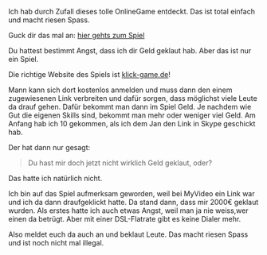 <!--
.. title: Online-Game
.. slug: 13-online-game
.. date: 2007-03-11 16:25:32
.. tags: Games,Internet
.. description: 
.. type: text
-->

Ich hab durch Zufall dieses tolle OnlineGame entdeckt.
Das ist total einfach und macht riesen Spass.

Guck dir das mal an: [hier gehts zum Spiel](http://www.klick-game.de/seite-11926.html)
<!-- TEASER_END -->

Du hattest bestimmt Angst, dass ich dir Geld geklaut hab.
Aber das ist nur ein Spiel.

Die richtige Website des Spiels ist [klick-game.de](http://www.klick-game.de/)!

Mann kann sich dort kostenlos anmelden und muss dann den einem zugewiesenen Link verbreiten und dafür sorgen, dass möglichst viele Leute da drauf gehen.
Dafür bekommt man dann im Spiel Geld.
Je nachdem wie Gut die eigenen Skills sind, bekommt man mehr oder weniger viel Geld.
Am Anfang hab ich 10 gekommen, als ich dem Jan den Link in Skype geschickt hab.

Der hat dann nur gesagt: 

>Du hast mir doch jetzt nicht wirklich Geld geklaut, oder?

Das hatte ich natürlich nicht.

Ich bin auf das Spiel aufmerksam geworden, weil bei MyVideo ein Link war und ich da dann draufgeklickt hatte.
Da stand dann, dass mir 2000€ geklaut wurden.
Als erstes hatte ich auch etwas Angst, weil man ja nie weiss,wer einen da betrügt.
Aber mit einer DSL-Flatrate gibt es keine Dialer mehr.

Also meldet euch da auch an und beklaut Leute.
Das macht riesen Spass und ist noch nicht mal illegal.
